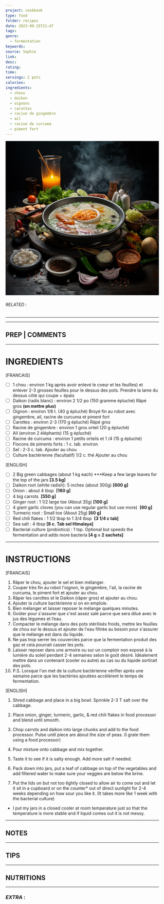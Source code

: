 ```yaml
---
project: cookbook
type: food
folder: recipes
date: 2023-09-25T21:47
tags: 
genre:
  - fermentation
keywords: 
source: Sophie
link: 
desc: 
rating: 
time: 
servings: 2 pots
calories: 
ingredients:
  - choux
  - daikon
  - oignons
  - carottes
  - racine de gingembre
  - ail
  - racine de curcuma
  - piment fort
---
```


![IMAGE](_default.png)

###### *RELATED* : 
---


---
## PREP | COMMENTS



---
# INGREDIENTS

[FRANCAIS]

- [ ] 1 chou : environ 1 kg après avoir enlevé le coeur et les feuilles) et enlever 2-3 grosses feuilles pour le dessus des pots. Prendre la lame du dessus côté qui coupe + épais
- [ ] Daikon (radis blanc) : environ 2 1/2 po (150 gramme épluché) Râpé gros **(****en mettre plus****)**
- [ ] Oignon : environ 1/8 t. (40 g épluché) Broyé fin au robot avec gingembre, ail, racine de curcuma et piment fort
- [ ] Carottes : environ 2-3 (170 g épluché) Râpé gros
- [ ] Racine de gingembre : environ 1 gros orteil (20 g épluché)
- [ ] Ail (environ 2 éléphants) (15 g épluché)
- [ ] Racine de curcuma : environ 1 petits orteils et 1 /4 (15 g épluché)
- [ ] Flocons de piments forts : 1 c. tab. environ
- [ ] Sel : 2-3 c. tab. Ajouter au chou
- [ ] Culture bactérienne (facultatif) 1/2 c. thé Ajouter au chou

[ENGLISH]

- [ ] 2 Big green cabbages (about 1 kg each) ***Keep a few large leaves for the top of the jars **[3.5 kg]**
- [ ] Daikon root (white radish): 5 inches (about 300g) **[600 g]**
- [ ] Onion : about 4 tbsp  **[160 g]**
- [ ] 4 big carrots  **[550 g]** 
- [ ] Ginger root : 1 1/2 large toe (About 35g) **[100 g]**
- [ ] 4 giant garlic cloves (you can use regular garlic but use more)  **[60 g]**
- [ ] Turmeric root : Small toe (About 25g) **[60 g]**
- [ ] Red chili flakes : 1 1/2 tbsp to 1 3/4 tbsp  **[3 1/4 c tab]**
- [ ] Sea salt : 4 tbsp **[8 c. Tab sel Himalaya]**
- [ ] Bacterial culture (probiotics) : 1 tsp. Optional but speeds the fermentation and adds more bacteria **[4 g = 2 sachets]**

---
# INSTRUCTIONS

[FRANCAIS]

1. Râper le chou, ajouter le sel et bien mélanger.
2. Couper très fin au robot l'oignon, le gingembre, l'ail, la racine de curcuma, le piment fort et ajouter au chou.
3. Râper les carottes et le Daikon (râper gros) et ajouter au chou.
4. Ajouter la culture bactérienne si on en emploie.
5. Bien mélanger et laisser reposer le mélange quelques minutes.
6. Goûter pour s'assurer que c'est assez salé parce que sera dilué avec le jus des légumes et l’eau.
7. Compacter le mélange dans des pots stérilisés froids, mettre les feuilles de chou sur le dessus et ajouter de l'eau filtrée au besoin pour s'assurer que le mélange est dans du liquide.  
8. Ne pas trop serrer les couvercles parce que la fermentation produit des gaz et cela pourrait casser les pots. 
9. Laisser reposer dans une armoire ou sur un comptoir non exposé à la lumière du soleil pendant 2-4 semaines selon le goût désiré. Idéalement mettre dans un contenant (cooler ou autre) au cas ou du liquide sortirait des pots.
10. P.S. Lorsque l'on met de la culture bactérienne vérifier après une semaine parce que les bactéries ajoutées accélèrent le temps de fermentation.

[ENGLISH]

1. Shred cabbage and place in a big bowl. Sprinkle 2-3 T salt over the cabbage.

2. Place onion, ginger, turmeric, garlic, & red chili flakes in food processor and blend until smooth.

3. Chop carrots and daikon into large chunks and add to the food processor. Pulse until piece are about the size of peas. (I grate them using a food processor)

4. Pour mixture onto cabbage and mix together.

5. Taste it to see if it is salty enough. Add more salt if needed.

6. Pack down into jars, put a leaf of cabbage on top of the vegetables and add filtered water to make sure your veggies are below the brine.

7. Put the lids on but not too tightly closed to allow air to come out and let it sit in a cupboard or on the counter* out of direct sunlight for 2-4 weeks depending on how sour you like it. (It takes more like 1 week with the bacterial culture)

* I put my jars in a closed cooler at room temperature just so that the temperature is more stable and if liquid comes out it is not messy.

---
## NOTES





---
## TIPS



---
## NUTRITIONS



---
### *EXTRA* :



